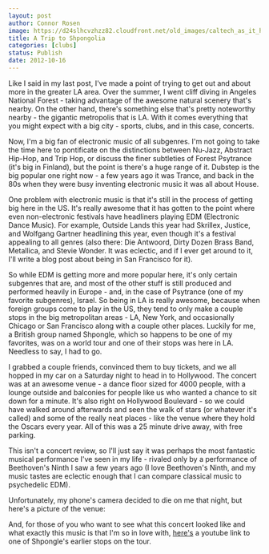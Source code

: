 ```yaml
---
layout: post
author: Connor Rosen
image: https://d24slhcvzhzz82.cloudfront.net/old_images/caltech_as_it_happens/6a0105349b8251970b017d3ca74201970c.jpg
title: A Trip to Shpongolia 
categories: [clubs]
status: Publish
date: 2012-10-16
---
```


Like I said in my last post, I've made a point of trying to get out and about more in the greater LA area. Over the summer, I went cliff diving in Angeles National Forest - taking advantage of the awesome natural scenery that's nearby. On the other hand, there's something else that's pretty noteworthy nearby - the gigantic metropolis that is LA. With it comes everything that you might expect with a big city - sports, clubs, and in this case, concerts.

Now, I'm a big fan of electronic music of all subgenres. I'm not going to take the time here to pontificate on the distinctions between Nu-Jazz, Abstract Hip-Hop, and Trip Hop, or discuss the finer subtleties of Forest Psytrance (it's big in Finland), but the point is there's a huge range of it. Dubstep is the big popular one right now - a few years ago it was Trance, and back in the 80s when they were busy inventing electronic music it was all about House.

One problem with electronic music is that it's still in the process of getting big here in the US. It's really awesome that it has gotten to the point where even non-electronic festivals have headliners playing EDM (Electronic Dance Music). For example, Outside Lands this year had Skrillex, Justice, and Wolfgang Gartner headlining this year, even though it's a festival appealing to all genres (also there: Die Antwoord, Dirty Dozen Brass Band, Metallica, and Stevie Wonder. It was eclectic, and if I ever get around to it, I'll write a blog post about being in San Francisco for it).

So while EDM is getting more and more popular here, it's only certain subgenres that are, and most of the other stuff is still produced and performed heavily in Europe - and, in the case of Psytrance (one of my favorite subgenres), Israel. So being in LA is really awesome, because when foreign groups come to play in the US, they tend to only make a couple stops in the big metropolitan areas - LA, New York, and occasionally Chicago or San Francisco along with a couple other places. Luckily for me, a British group named Shpongle, which so happens to be one of my favorites, was on a world tour and one of their stops was here in LA. Needless to say, I had to go.

I grabbed a couple friends, convinced them to buy tickets, and we all hopped in my car on a Saturday night to head in to Hollywood. The concert was at an awesome venue - a dance floor sized for 4000 people, with a lounge outside and balconies for people like us who wanted a chance to sit down for a minute. It's also right on Hollywood Boulevard - so we could have walked around afterwards and seen the walk of stars (or whatever it's called) and some of the really neat places - like the venue where they hold the Oscars every year. All of this was a 25 minute drive away, with free parking.

This isn't a concert review, so I'll just say it was perhaps the most fantastic musical performance I've seen in my life - rivaled only by a performance of Beethoven's Ninth I saw a few years ago (I love Beethoven's Ninth, and my music tastes are eclectic enough that I can compare classical music to psychedelic EDM).

Unfortunately, my phone's camera decided to die on me that night, but here's a picture of the venue:

And, for those of you who want to see what this concert looked like and what exactly this music is that I'm so in love with, <a href="https://www.youtube.com/watch?v=fGjE9-DiYyo&amp;feature=related" target="_self">here's</a> a youtube link to one of Shpongle's earlier stops on the tour.

